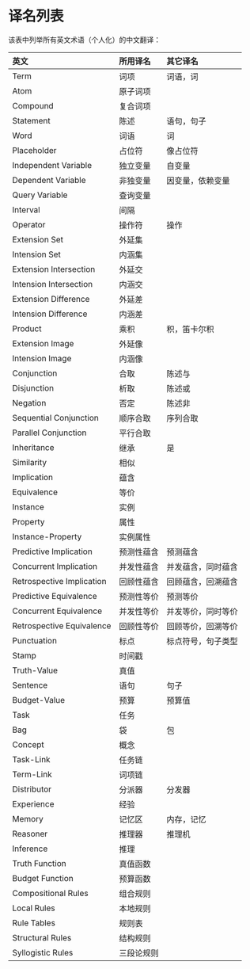 # 译名列表

该表中列举所有英文术语（个人化）的中文翻译：

|英文|所用译名|其它译名|
|:--|:--|:--|
|Term|词项|词语，词|
|Atom|原子词项||
|Compound|复合词项||
|Statement|陈述|语句，句子|
|Word|词语|词|
|Placeholder|占位符|像占位符|
|Independent Variable|独立变量|自变量|
|Dependent Variable|非独变量|因变量，依赖变量|
|Query Variable|查询变量||
|Interval|间隔||
|Operator|操作符|操作|
|Extension Set|外延集||
|Intension Set|内涵集||
|Extension Intersection|外延交||
|Intension Intersection|内涵交||
|Extension Difference|外延差||
|Intension Difference|内涵差||
|Product|乘积|积，笛卡尔积|
|Extension Image|外延像||
|Intension Image|内涵像||
|Conjunction|合取|陈述与|
|Disjunction|析取|陈述或|
|Negation|否定|陈述非|
|Sequential Conjunction|顺序合取|序列合取|
|Parallel Conjunction|平行合取||
|Inheritance|继承|是|
|Similarity|相似||
|Implication|蕴含||
|Equivalence|等价||
|Instance|实例||
|Property|属性||
|Instance-Property|实例属性||
|Predictive Implication|预测性蕴含|预测蕴含|
|Concurrent Implication|并发性蕴含|并发蕴含，同时蕴含|
|Retrospective Implication|回顾性蕴含|回顾蕴含，回溯蕴含|
|Predictive Equivalence|预测性等价|预测等价|
|Concurrent Equivalence|并发性等价|并发等价，同时等价|
|Retrospective Equivalence|回顾性等价|回顾等价，回溯等价|
|Punctuation|标点|标点符号，句子类型|
|Stamp|时间戳||
|Truth-Value|真值||
|Sentence|语句|句子|
|Budget-Value|预算|预算值|
|Task|任务||
|Bag|袋|包|
|Concept|概念||
|Task-Link|任务链||
|Term-Link|词项链||
|Distributor|分派器|分发器|
|Experience|经验||
|Memory|记忆区|内存，记忆|
|Reasoner|推理器|推理机|
|Inference|推理||
|Truth Function|真值函数||
|Budget Function|预算函数||
|Compositional Rules|组合规则||
|Local Rules|本地规则||
|Rule Tables|规则表||
|Structural Rules|结构规则||
|Syllogistic Rules|三段论规则||
